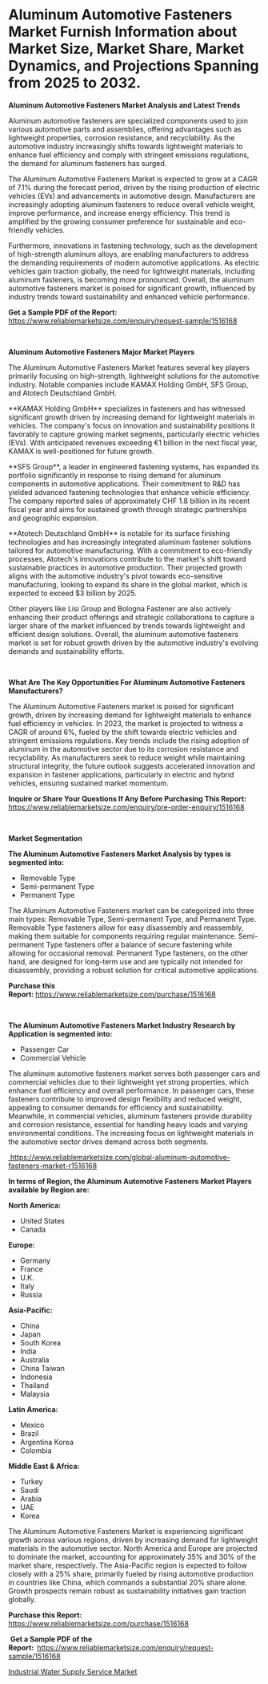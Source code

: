 <p><h1>Aluminum Automotive Fasteners Market Furnish Information about Market Size, Market Share, Market Dynamics, and Projections Spanning from 2025 to 2032.</h1></p><p><strong>Aluminum Automotive Fasteners Market Analysis and Latest Trends</strong></p>
<p><p>Aluminum automotive fasteners are specialized components used to join various automotive parts and assemblies, offering advantages such as lightweight properties, corrosion resistance, and recyclability. As the automotive industry increasingly shifts towards lightweight materials to enhance fuel efficiency and comply with stringent emissions regulations, the demand for aluminum fasteners has surged. </p><p>The Aluminum Automotive Fasteners Market is expected to grow at a CAGR of 7.1% during the forecast period, driven by the rising production of electric vehicles (EVs) and advancements in automotive design. Manufacturers are increasingly adopting aluminum fasteners to reduce overall vehicle weight, improve performance, and increase energy efficiency. This trend is amplified by the growing consumer preference for sustainable and eco-friendly vehicles.</p><p>Furthermore, innovations in fastening technology, such as the development of high-strength aluminum alloys, are enabling manufacturers to address the demanding requirements of modern automotive applications. As electric vehicles gain traction globally, the need for lightweight materials, including aluminum fasteners, is becoming more pronounced. Overall, the aluminum automotive fasteners market is poised for significant growth, influenced by industry trends toward sustainability and enhanced vehicle performance.</p></p>
<p><strong>Get a Sample PDF of the Report:&nbsp;</strong> <a href="https://www.reliablemarketsize.com/enquiry/request-sample/1516168?utm_campaign=2005&utm_medium=2&utm_source=Github&utm_content=ia&utm_term=18012025&utm_id=aluminum-automotive-fasteners">https://www.reliablemarketsize.com/enquiry/request-sample/1516168</a></p>
<p>&nbsp;</p>
<p><strong>Aluminum Automotive Fasteners Major Market Players</strong></p>
<p><p>The Aluminum Automotive Fasteners Market features several key players primarily focusing on high-strength, lightweight solutions for the automotive industry. Notable companies include KAMAX Holding GmbH, SFS Group, and Atotech Deutschland GmbH.</p><p>**KAMAX Holding GmbH** specializes in fasteners and has witnessed significant growth driven by increasing demand for lightweight materials in vehicles. The company's focus on innovation and sustainability positions it favorably to capture growing market segments, particularly electric vehicles (EVs). With anticipated revenues exceeding €1 billion in the next fiscal year, KAMAX is well-positioned for future growth.</p><p>**SFS Group**, a leader in engineered fastening systems, has expanded its portfolio significantly in response to rising demand for aluminum components in automotive applications. Their commitment to R&D has yielded advanced fastening technologies that enhance vehicle efficiency. The company reported sales of approximately CHF 1.8 billion in its recent fiscal year and aims for sustained growth through strategic partnerships and geographic expansion.</p><p>**Atotech Deutschland GmbH** is notable for its surface finishing technologies and has increasingly integrated aluminum fastener solutions tailored for automotive manufacturing. With a commitment to eco-friendly processes, Atotech's innovations contribute to the market's shift toward sustainable practices in automotive production. Their projected growth aligns with the automotive industry's pivot towards eco-sensitive manufacturing, looking to expand its share in the global market, which is expected to exceed $3 billion by 2025.</p><p>Other players like Lisi Group and Bologna Fastener are also actively enhancing their product offerings and strategic collaborations to capture a larger share of the market influenced by trends towards lightweight and efficient design solutions. Overall, the aluminum automotive fasteners market is set for robust growth driven by the automotive industry's evolving demands and sustainability efforts.</p></p>
<p>&nbsp;</p>
<p><strong>What Are The Key Opportunities For Aluminum Automotive Fasteners Manufacturers?</strong></p>
<p><p>The Aluminum Automotive Fasteners market is poised for significant growth, driven by increasing demand for lightweight materials to enhance fuel efficiency in vehicles. In 2023, the market is projected to witness a CAGR of around 6%, fueled by the shift towards electric vehicles and stringent emissions regulations. Key trends include the rising adoption of aluminum in the automotive sector due to its corrosion resistance and recyclability. As manufacturers seek to reduce weight while maintaining structural integrity, the future outlook suggests accelerated innovation and expansion in fastener applications, particularly in electric and hybrid vehicles, ensuring sustained market momentum.</p></p>
<p><strong>Inquire or Share Your Questions If Any Before Purchasing This Report:</strong> <a href="https://www.reliablemarketsize.com/enquiry/pre-order-enquiry/1516168?utm_campaign=2005&utm_medium=2&utm_source=Github&utm_content=ia&utm_term=18012025&utm_id=aluminum-automotive-fasteners">https://www.reliablemarketsize.com/enquiry/pre-order-enquiry/1516168</a></p>
<p>&nbsp;</p>
<p><strong>Market Segmentation</strong></p>
<p><strong>The Aluminum Automotive Fasteners Market Analysis by types is segmented into:</strong></p>
<p><ul><li>Removable Type</li><li>Semi-permanent Type</li><li>Permanent Type</li></ul></p>
<p><p>The Aluminum Automotive Fasteners market can be categorized into three main types: Removable Type, Semi-permanent Type, and Permanent Type. Removable Type fasteners allow for easy disassembly and reassembly, making them suitable for components requiring regular maintenance. Semi-permanent Type fasteners offer a balance of secure fastening while allowing for occasional removal. Permanent Type fasteners, on the other hand, are designed for long-term use and are typically not intended for disassembly, providing a robust solution for critical automotive applications.</p></p>
<p><strong>Purchase this Report:&nbsp;</strong><a href="https://www.reliablemarketsize.com/purchase/1516168?utm_campaign=2005&utm_medium=2&utm_source=Github&utm_content=ia&utm_term=18012025&utm_id=aluminum-automotive-fasteners">https://www.reliablemarketsize.com/purchase/1516168</a></p>
<p>&nbsp;</p>
<p><strong>The Aluminum Automotive Fasteners Market Industry Research by Application is segmented into:</strong></p>
<p><ul><li>Passenger Car</li><li>Commercial Vehicle</li></ul></p>
<p><p>The aluminum automotive fasteners market serves both passenger cars and commercial vehicles due to their lightweight yet strong properties, which enhance fuel efficiency and overall performance. In passenger cars, these fasteners contribute to improved design flexibility and reduced weight, appealing to consumer demands for efficiency and sustainability. Meanwhile, in commercial vehicles, aluminum fasteners provide durability and corrosion resistance, essential for handling heavy loads and varying environmental conditions. The increasing focus on lightweight materials in the automotive sector drives demand across both segments.</p></p>
<p><a href="https://www.reliablemarketsize.com/global-aluminum-automotive-fasteners-market-r1516168?utm_campaign=2005&utm_medium=2&utm_source=Github&utm_content=ia&utm_term=18012025&utm_id=aluminum-automotive-fasteners">&nbsp;https://www.reliablemarketsize.com/global-aluminum-automotive-fasteners-market-r1516168</a></p>
<p><strong>In terms of Region, the Aluminum Automotive Fasteners Market Players available by Region are:</strong></p>
<p>
    <p> <strong> North America: </strong>
        <ul>
            <li>United States</li>
            <li>Canada</li>
        </ul>
        </p> 
    <p> <strong> Europe: </strong>
        <ul>
            <li>Germany</li>
            <li>France</li>
            <li>U.K.</li>
            <li>Italy</li>
            <li>Russia</li>
        </ul>
        </p> 
    <p> <strong> Asia-Pacific: </strong>
        <ul>
            <li>China</li>
            <li>Japan</li>
            <li>South Korea</li>
            <li>India</li>
            <li>Australia</li>
            <li>China Taiwan</li>
            <li>Indonesia</li>
            <li>Thailand</li>
            <li>Malaysia</li>
        </ul>
        </p> 
    <p> <strong> Latin America: </strong>
        <ul>
            <li>Mexico</li>
            <li>Brazil</li>
            <li>Argentina Korea</li>
            <li>Colombia</li>
        </ul>
        </p> 
    <p> <strong> Middle East & Africa: </strong>
        <ul>
            <li>Turkey</li>
            <li>Saudi</li>
            <li>Arabia</li>
            <li>UAE</li>
            <li>Korea</li>
        </ul>
    </p>
    </p>
<p><p>The Aluminum Automotive Fasteners Market is experiencing significant growth across various regions, driven by increasing demand for lightweight materials in the automotive sector. North America and Europe are projected to dominate the market, accounting for approximately 35% and 30% of the market share, respectively. The Asia-Pacific region is expected to follow closely with a 25% share, primarily fueled by rising automotive production in countries like China, which commands a substantial 20% share alone. Growth prospects remain robust as sustainability initiatives gain traction globally.</p></p>
<p><strong>Purchase this Report: </strong><a href="https://www.reliablemarketsize.com/purchase/1516168?utm_campaign=2005&utm_medium=2&utm_source=Github&utm_content=ia&utm_term=18012025&utm_id=aluminum-automotive-fasteners">https://www.reliablemarketsize.com/purchase/1516168</a></p>
<p>&nbsp;<strong>Get a Sample PDF of the Report:&nbsp;&nbsp;</strong><a href="https://www.reliablemarketsize.com/enquiry/request-sample/1516168?utm_campaign=2005&utm_medium=2&utm_source=Github&utm_content=ia&utm_term=18012025&utm_id=aluminum-automotive-fasteners">https://www.reliablemarketsize.com/enquiry/request-sample/1516168</a></p>
<p><strong></strong></p>
<p><p><a href="https://github.com/lylyparadise/Market-Research-Report-List-5/blob/main/industrial-water-supply-service-market.md?utm_campaign=2005&utm_medium=2&utm_source=Github&utm_content=ia&utm_term=18012025&utm_id=aluminum-automotive-fasteners">Industrial Water Supply Service Market</a></p></p>